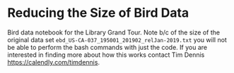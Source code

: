 # Reducing the Size of Bird Data 

Bird data notebook for the Library Grand Tour. Note b/c of the size of the original data set `ebd_US-CA-037_195001_201902_relJan-2019.txt`
you will not be able to perform the bash commands with just the code. If you are interested in finding more about how this works contact 
Tim Dennis <https://calendly.com/timdennis>. 
